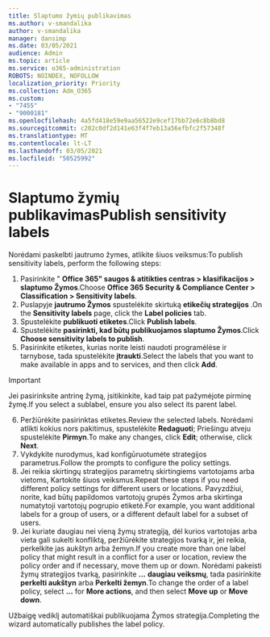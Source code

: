 ```yaml
---
title: Slaptumo žymių publikavimas
ms.author: v-smandalika
author: v-smandalika
manager: dansimp
ms.date: 03/05/2021
audience: Admin
ms.topic: article
ms.service: o365-administration
ROBOTS: NOINDEX, NOFOLLOW
localization_priority: Priority
ms.collection: Adm_O365
ms.custom:
- "7455"
- "9000181"
ms.openlocfilehash: 4a5fd418e59e9aa56522e9cef17bb72e6c8b8bd8
ms.sourcegitcommit: c202c0df2d141e63f4f7eb13a56efbfc2f57348f
ms.translationtype: MT
ms.contentlocale: lt-LT
ms.lasthandoff: 03/05/2021
ms.locfileid: "50525992"
---
```

# <a name="publish-sensitivity-labels"></a><span data-ttu-id="0e804-102">Slaptumo žymių publikavimas</span><span class="sxs-lookup"><span data-stu-id="0e804-102">Publish sensitivity labels</span></span>

<span data-ttu-id="0e804-103">Norėdami paskelbti jautrumo žymes, atlikite šiuos veiksmus:</span><span class="sxs-lookup"><span data-stu-id="0e804-103">To publish sensitivity labels, perform the following steps:</span></span>

1. <span data-ttu-id="0e804-104">Pasirinkite " **Office 365" saugos & atitikties centras > klasifikacijos > slaptumo Žymos**.</span><span class="sxs-lookup"><span data-stu-id="0e804-104">Choose **Office 365 Security & Compliance Center > Classification > Sensitivity labels**.</span></span>
2. <span data-ttu-id="0e804-105">Puslapyje **jautrumo Žymos** spustelėkite skirtuką **etikečių strategijos** .</span><span class="sxs-lookup"><span data-stu-id="0e804-105">On the **Sensitivity labels** page, click the **Label policies** tab.</span></span>
3. <span data-ttu-id="0e804-106">Spustelėkite **publikuoti etiketes**.</span><span class="sxs-lookup"><span data-stu-id="0e804-106">Click **Publish labels**.</span></span>
4. <span data-ttu-id="0e804-107">Spustelėkite **pasirinkti, kad būtų publikuojamos slaptumo Žymos**.</span><span class="sxs-lookup"><span data-stu-id="0e804-107">Click **Choose sensitivity labels to publish**.</span></span> 
5. <span data-ttu-id="0e804-108">Pasirinkite etiketes, kurias norite leisti naudoti programėlėse ir tarnybose, tada spustelėkite **įtraukti**.</span><span class="sxs-lookup"><span data-stu-id="0e804-108">Select the labels that you want to make available in apps and to services, and then click **Add**.</span></span>
> [!IMPORTANT]
> <span data-ttu-id="0e804-109">Jei pasirinksite antrinę žymą, įsitikinkite, kad taip pat pažymėjote pirminę žymę.</span><span class="sxs-lookup"><span data-stu-id="0e804-109">If you select a sublabel, ensure you also select its parent label.</span></span>
6. <span data-ttu-id="0e804-110">Peržiūrėkite pasirinktas etiketes.</span><span class="sxs-lookup"><span data-stu-id="0e804-110">Review the selected labels.</span></span> <span data-ttu-id="0e804-111">Norėdami atlikti kokius nors pakitimus, spustelėkite **Redaguoti**; Priešingu atveju spustelėkite **Pirmyn**.</span><span class="sxs-lookup"><span data-stu-id="0e804-111">To make any changes, click **Edit**; otherwise, click **Next**.</span></span>
7. <span data-ttu-id="0e804-112">Vykdykite nurodymus, kad konfigūruotumėte strategijos parametrus.</span><span class="sxs-lookup"><span data-stu-id="0e804-112">Follow the prompts to configure the policy settings.</span></span>
8. <span data-ttu-id="0e804-113">Jei reikia skirtingų strategijos parametrų skirtingiems vartotojams arba vietoms, Kartokite šiuos veiksmus.</span><span class="sxs-lookup"><span data-stu-id="0e804-113">Repeat these steps if you need different policy settings for different users or locations.</span></span> <span data-ttu-id="0e804-114">Pavyzdžiui, norite, kad būtų papildomos vartotojų grupės Žymos arba skirtinga numatytoji vartotojų pogrupio etiketė.</span><span class="sxs-lookup"><span data-stu-id="0e804-114">For example, you want additional labels for a group of users, or a different default label for a subset of users.</span></span>
9. <span data-ttu-id="0e804-115">Jei kuriate daugiau nei vieną žymų strategiją, dėl kurios vartotojas arba vieta gali sukelti konfliktą, peržiūrėkite strategijos tvarką ir, jei reikia, perkelkite jas aukštyn arba žemyn.</span><span class="sxs-lookup"><span data-stu-id="0e804-115">If you create more than one label policy that might result in a conflict for a user or location, review the policy order and if necessary, move them up or down.</span></span> <span data-ttu-id="0e804-116">Norėdami pakeisti žymų strategijos tvarką, pasirinkite **...** **daugiau veiksmų**, tada pasirinkite **perkelti aukštyn** arba **Perkelti žemyn**.</span><span class="sxs-lookup"><span data-stu-id="0e804-116">To change the order of a label policy, select **...** for **More actions**, and then select **Move up** or **Move down**.</span></span>

<span data-ttu-id="0e804-117">Užbaigę vediklį automatiškai publikuojama Žymos strategija.</span><span class="sxs-lookup"><span data-stu-id="0e804-117">Completing the wizard automatically publishes the label policy.</span></span>

